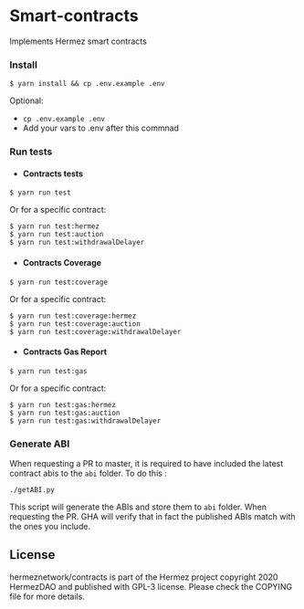 # Smart-contracts

Implements Hermez smart contracts

### Install

```
$ yarn install && cp .env.example .env
```

Optional:

- `cp .env.example .env`
- Add your vars to .env after this commnad

### Run tests

- #### Contracts tests

```
$ yarn run test
```

Or for a specific contract:

```
$ yarn run test:hermez
$ yarn run test:auction
$ yarn run test:withdrawalDelayer
```

- #### Contracts Coverage

```
$ yarn run test:coverage
```

Or for a specific contract:

```
$ yarn run test:coverage:hermez
$ yarn run test:coverage:auction
$ yarn run test:coverage:withdrawalDelayer
```

- #### Contracts Gas Report

```
$ yarn run test:gas
```

Or for a specific contract:

```
$ yarn run test:gas:hermez
$ yarn run test:gas:auction
$ yarn run test:gas:withdrawalDelayer
```

### Generate ABI
When requesting a PR to master, it is required to have included the latest contract abis to the `abi` folder. To do this :
```
./getABI.py
```
This script will generate the ABIs and store them to `abi` folder.  When requesting the PR.  GHA will verify that in fact the 
published ABIs match with the ones you include.

## License
hermeznetwork/contracts is part of the Hermez project copyright 2020 HermezDAO and published with GPL-3 license. Please check the COPYING file for more details.

